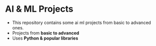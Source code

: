 # AI & ML Projects  
- This repository contains some ai ml projects from basic to advanced ones.
- Projects from **basic to advanced**    
- Uses **Python & popular libraries**  
